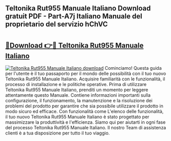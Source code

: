 ## Teltonika Rut955 Manuale Italiano Download gratuit PDF - Part-A7j Italiano Manuale del proprietario del servizio hChVC

# <h2><a href="http://dfb462.blite.top/?on=Teltonika+Rut955+Manuale+Italiano">🔗Download 👉🔴 Teltonika Rut955 Manuale Italiano</a></h2>

[![Teltonika Rut955 Manuale Italiano download](https://i.imgur.com/lujVjoI.png)](http://dfb462.blite.top/?on=Teltonika+Rut955+Manuale+Italiano)
Cominciamo! Questa guida per l'utente è il tuo passaporto per il mondo delle possibilità con il tuo nuovo Teltonika Rut955 Manuale Italiano. Acquisire familiarità con le funzionalità, il processo di installazione e le politiche operative. Prima di utilizzare Teltonika Rut955 Manuale Italiano, prenditi un momento per leggere attentamente questo Manuale. Contiene informazioni importanti sulla configurazione, il funzionamento, la manutenzione e la risoluzione dei problemi del prodotto per garantire che sia possibile utilizzare il prodotto in modo sicuro ed efficace. Con funzionalità come L'elenco delle funzionalità, il tuo nuovo Teltonika Rut955 Manuale Italiano è stato progettato per massimizzare la produttività e l'efficienza. Siamo qui per aiutarti in ogni fase del processo Teltonika Rut955 Manuale Italiano. Il nostro Team di assistenza clienti è a tua disposizione per tutto il tuo viaggio.
